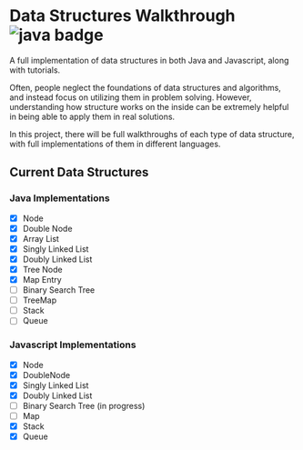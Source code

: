 # Data Structures Walkthrough ![java badge](https://img.shields.io/badge/java-tested-brightgreen.svg)

A full implementation of data structures in both Java and Javascript, along with tutorials.

Often, people neglect the foundations of data structures and algorithms, and instead focus on utilizing them in problem solving. However,  understanding how structure works on the inside can be extremely helpful in being able to apply them in real solutions.

In this project, there will be full walkthroughs of each type of data structure, with full implementations of them in different languages.

## Current Data Structures

### Java Implementations

- [x] Node
- [x] Double Node
- [x] Array List
- [x] Singly Linked List
- [x] Doubly Linked List
- [x] Tree Node
- [x] Map Entry
- [ ] Binary Search Tree
- [ ] TreeMap
- [ ] Stack
- [ ] Queue

### Javascript Implementations

- [x] Node
- [x] DoubleNode
- [x] Singly Linked List
- [x] Doubly Linked List
- [ ] Binary Search Tree (in progress)
- [ ] Map
- [x] Stack
- [x] Queue

